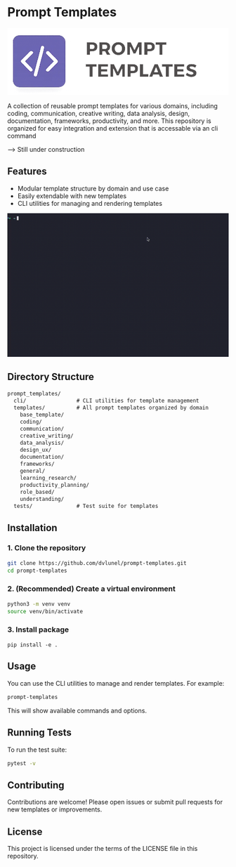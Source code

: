 # Prompt Templates

![Alt text](assets/logo.png)

A collection of reusable prompt templates for various domains, including coding, communication, creative writing, data analysis, design, documentation, frameworks, productivity, and more. This repository is organized for easy integration and extension that is accessable via an cli command

--> Still under construction

## Features
- Modular template structure by domain and use case
- Easily extendable with new templates
- CLI utilities for managing and rendering templates


![Demo](assets/output.gif)

## Directory Structure
```
prompt_templates/
  cli/                # CLI utilities for template management
  templates/          # All prompt templates organized by domain
    base_template/
    coding/
    communication/
    creative_writing/
    data_analysis/
    design_ux/
    documentation/
    frameworks/
    general/
    learning_research/
    productivity_planning/
    role_based/
    understanding/
  tests/              # Test suite for templates
```

## Installation

### 1. Clone the repository
```bash
git clone https://github.com/dvlunel/prompt-templates.git
cd prompt-templates
```

### 2. (Recommended) Create a virtual environment
```bash
python3 -m venv venv
source venv/bin/activate
```

### 3. Install package
```
pip install -e .
```

## Usage

You can use the CLI utilities to manage and render templates. For example:

```bash
prompt-templates
```

This will show available commands and options.

## Running Tests

To run the test suite:
```bash
pytest -v
```

## Contributing

Contributions are welcome! Please open issues or submit pull requests for new templates or improvements.

## License

This project is licensed under the terms of the LICENSE file in this repository.
